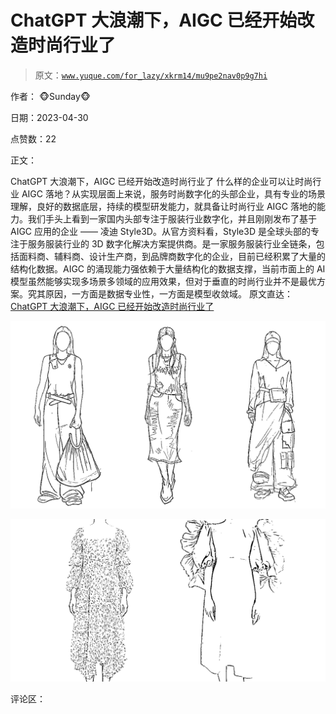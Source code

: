 # ChatGPT 大浪潮下，AIGC 已经开始改造时尚行业了

> 原文：[`www.yuque.com/for_lazy/xkrm14/mu9pe2nav0p9g7hi`](https://www.yuque.com/for_lazy/xkrm14/mu9pe2nav0p9g7hi)

作者： 🐵Sunday🐵

日期：2023-04-30

点赞数：22

正文：

ChatGPT 大浪潮下，AIGC 已经开始改造时尚行业了 什么样的企业可以让时尚行业 AIGC 落地？从实现层面上来说，服务时尚数字化的头部企业，具有专业的场景理解，良好的数据底层，持续的模型研发能力，就具备让时尚行业 AIGC 落地的能力。我们手头上看到一家国内头部专注于服装行业数字化，并且刚刚发布了基于 AIGC 应用的企业 —— 凌迪 Style3D。从官方资料看，Style3D 是全球头部的专注于服务服装行业的 3D 数字化解决方案提供商。是一家服务服装行业全链条，包括面料商、辅料商、设计生产商，到品牌商数字化的企业，目前已经积累了大量的结构化数据。AIGC 的涌现能力强依赖于大量结构化的数据支撑，当前市面上的 AI 模型虽然能够实现多场景多领域的应用效果，但对于垂直的时尚行业并不是最优方案。究其原因，一方面是数据专业性，一方面是模型收敛域。 原文直达： [ChatGPT 大浪潮下，AIGC 已经开始改造时尚行业了](https://mp.weixin.qq.com/s/SmKQLFqg6PL69KrdIypVCw)

![](img/30101bf508921fa4a6561bcb8550ba43.png)  

![](img/6a9b4512e7e7b1022836873a7919482a.png)  

评论区：

